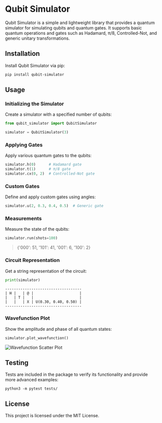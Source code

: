 # Qubit Simulator

Qubit Simulator is a simple and lightweight library that provides a quantum simulator for simulating qubits and quantum gates. It supports basic quantum operations and gates such as Hadamard, π/8, Controlled-Not, and generic unitary transformations.

## Installation

Install Qubit Simulator via pip:

```bash
pip install qubit-simulator
```

## Usage

### Initializing the Simulator

Create a simulator with a specified number of qubits:

```python
from qubit_simulator import QubitSimulator

simulator = QubitSimulator(3)
```

### Applying Gates

Apply various quantum gates to the qubits:

```python
simulator.h(0)      # Hadamard gate
simulator.t(1)      # π/8 gate
simulator.cx(0, 2)  # Controlled-Not gate
```

### Custom Gates

Define and apply custom gates using angles:

```python
simulator.u(2, 0.3, 0.4, 0.5)  # Generic gate
```

### Measurements

Measure the state of the qubits:

```python
simulator.run(shots=100)
```

> {'000': 51, '101': 41, '001': 6, '100': 2}

### Circuit Representation

Get a string representation of the circuit:

```python
print(simulator)
```

```plaintext
-----------------------------------
| H |   | @ |                     |
|   | T |   |                     |
|   |   | X | U(0.30, 0.40, 0.50) |
-----------------------------------
```

### Wavefunction Plot

Show the amplitude and phase of all quantum states:

```python
simulator.plot_wavefunction()
```

![Wavefunction Scatter Plot](https://github.com/splch/qubit-simulator/assets/25377399/de3242ef-9c14-44be-b49b-656e9727c618)

## Testing

Tests are included in the package to verify its functionality and provide more advanced examples:

```shell
python3 -m pytest tests/
```

## License

This project is licensed under the MIT License.
